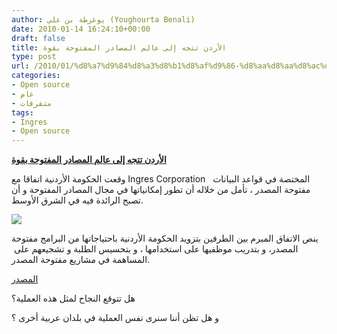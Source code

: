 ```yaml
---
author: يوغرطة بن علي (Youghourta Benali)
date: 2010-01-14 16:24:10+00:00
draft: false
title: الأردن تتجه إلى عالم المصادر المفتوحة بقوة
type: post
url: /2010/01/%d8%a7%d9%84%d8%a3%d8%b1%d8%af%d9%86-%d8%aa%d8%aa%d8%ac%d9%87-%d8%a5%d9%84%d9%89-%d8%b9%d8%a7%d9%84%d9%85-%d8%a7%d9%84%d9%85%d8%b5%d8%a7%d8%af%d8%b1-%d8%a7%d9%84%d9%85%d9%81%d8%aa%d9%88%d8%ad%d8%a9/
categories:
- Open source
- عام
- متفرقات
tags:
- Ingres
- Open source
---
```


[**الأردن تتجه إلى عالم المصادر المفتوحة بقوة**](http://www.it-scoop.com/2010/01/%d8%a7%d9%84%d8%a3%d8%b1%d8%af%d9%86-%d8%aa%d8%aa%d8%ac%d9%87-%d8%a5%d9%84%d9%89-%d8%b9%d8%a7%d9%84%d9%85-%d8%a7%d9%84%d9%85%d8%b5%d8%a7%d8%af%d8%b1-%d8%a7%d9%84%d9%85%d9%81%d8%aa%d9%88%d8%ad%d8%a9/)


وقعت الحكومة الأردنية اتفاقا مع Ingres Corporation   المختصة في قواعد البيانات مفتوحة المصدر ، تأمل من خلاله أن تطور إمكانياتها في مجال المصادر المفتوحة و أن تصبح الرائدة فيه في الشرق الأوسط.

[![](http://www.it-scoop.com/wp-content/uploads/2010/01/opensource-300x259.gif)
](http://www.it-scoop.com/2010/01/%d8%a7%d9%84%d8%a3%d8%b1%d8%af%d9%86-%d8%aa%d8%aa%d8%ac%d9%87-%d8%a5%d9%84%d9%89-%d8%b9%d8%a7%d9%84%d9%85-%d8%a7%d9%84%d9%85%d8%b5%d8%a7%d8%af%d8%b1-%d8%a7%d9%84%d9%85%d9%81%d8%aa%d9%88%d8%ad%d8%a9/)

ينص الاتفاق المبرم بين الطرفين بتزويد الحكومة الأردنية باحتياجاتها من البرامج مفتوحة المصدر، و بتدريب موظفيها على استخدامها ، و بتحسيس الطلبة و تشجيعهم على  المساهمة في مشاريع مفتوحة المصدر.

[المصدر](http://www.eweekeurope.co.uk/news/jordan-signs-deal-with-open-source-database-specialist-3011)

هل تتوقع النجاح لمثل هذه العملية؟

و هل تظن أننا سنرى نفس العملية في بلدان عربية أخرى ؟
